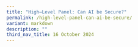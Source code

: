 ```yaml
---
title: "High–Level Panel: Can AI be Secure?"
permalink: /high-level-panel-can-ai-be-secure/
variant: markdown
description: ""
third_nav_title: 16 October 2024
---
```

